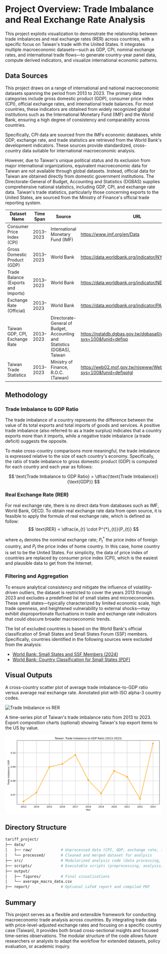 # Project Overview: Trade Imbalance and Real Exchange Rate Analysis

This project exploits visualization to demonstrate the relationship between trade imbalances and real exchange rates (RER) across countries, with a specific focus on Taiwan's trade with the United States. It integrates multiple macroeconomic datasets—such as GDP, CPI, nominal exchange rates, and international trade flows—to generate country-year panel data, compute derived indicators, and visualize international economic patterns.

## Data Sources

This project draws on a range of international and national macroeconomic datasets spanning the period from 2013 to 2023. The primary data categories include gross domestic product (GDP), consumer price index (CPI), official exchange rates, and international trade balances. For most countries, these indicators are obtained from widely recognized global institutions such as the International Monetary Fund (IMF) and the World Bank, ensuring a high degree of consistency and comparability across countries.

Specifically, CPI data are sourced from the IMFs economic databases, while GDP, exchange rate, and trade statistics are retrieved from the World Bank's development indicators. These sources provide standardized, cross-country data suitable for international macroeconomic analysis.

However, due to Taiwan's unique political status and its exclusion from major international organizations, equivalent macroeconomic data for Taiwan are not available through global datasets. Instead, official data for Taiwan are obtained directly from domestic government institutions. The Directorate-General of Budget, Accounting and Statistics (DGBAS) supplies comprehensive national statistics, including GDP, CPI, and exchange rate data. Taiwan's trade statistics, particularly those concerning exports to the United States, are sourced from the Ministry of Finance's official trade reporting system.


| Dataset Name       | Time Span     | Source        | URL                                                                 |
|--------------------|---------------|---------------|----------------------------------------------------------------------|
| Consumer Price Index (CPI)       | 2013–2023 | International Monetary Fund (IMF) | https://www.imf.org/en/Data |
| Gross Domestic Product (GDP)     | 2013–2023 | World Bank | https://data.worldbank.org/indicator/NY.GDP.MKTP.CD |
| Trade Balance (Exports and Imports) | 2013–2023 | World Bank | https://data.worldbank.org/indicator/NE.RSB.GNFS.CD |
| Exchange Rate (Official)        | 2013–2023 | World Bank | https://data.worldbank.org/indicator/PA.NUS.FCRF |
| Taiwan GDP, CPI, Exchange Rate        | 2013–2023 | Directorate-General of Budget, Accounting and Statistics (DGBAS), Taiwan | https://nstatdb.dgbas.gov.tw/dgbasall/webmain.aspx?sys=100&funid=defjsp |
| Taiwan Trade Statistics               | 2013–2023 | Ministry of Finance, R.O.C. (Taiwan)           | https://web02.mof.gov.tw/njswww/WebMain.aspx?sys=100&funid=defjsptgl |

## Methodology

### Trade Imbalance to GDP Ratio

The trade imbalance of a country represents the difference between the value of its total exports and total imports of goods and services. A positive trade imbalance (also referred to as a trade surplus) indicates that a country exports more than it imports, while a negative trade imbalance (a trade deficit) suggests the opposite.

To make cross-country comparisons more meaningful, the trade imbalance is expressed relative to the size of each country's economy. Specifically, the ratio of trade imbalance to gross domestic product (GDP) is computed for each country and each year as follows:

$$
\text{Trade Imbalance to GDP Ratio} = \dfrac{\text{Trade Imbalance}}{\text{GDP}}
$$

### Real Exchange Rate (RER)

For real exchange rate, there is no direct data from databases such as IMF, World Bank, OECD. To obtain real exchange rate data from open source, it is feasible to apply the formula of real exchange rate, which is defined as follow:
$$
\text{RER} = \dfrac{e_{t} \cdot P^{*}_{t}}{P_{t}}
$$

where $e_{t}$ denotes the nominal exchange rate; $P^{*}_{t}$ the price index of foreign country, and $P_{t}$ the price index of home country. In this case, home country is set to be the United States. For simplicity, the data of price index of countries are replaced by consumer price index (CPI), which is the easiest and plausible data to get from the Internet.

### Filtering and Aggregation

To ensure analytical consistency and mitigate the influence of volatility-driven outliers, the dataset is restricted to cover the years 2013 through 2023 and excludes a predefined list of small states and microeconomies. These small states—typically characterized by limited economic scale, high trade openness, and heightened vulnerability to external shocks—may exhibit disproportionate fluctuations in trade and exchange rate indicators that could obscure broader macroeconomic trends.

The list of excluded countries is based on the World Bank's official classification of Small States and Small States Forum (SSF) members. Specifically, countries identified in the following sources were excluded from the analysis:

- [World Bank: Small States and SSF Members (2024)](https://www.worldbank.org/en/news/statement/2024/06/26/small-states-and-small-states-forum-members)  
- [World Bank: Country Classification for Small States (PDF)](https://pubdocs.worldbank.org/en/922761504726183951/COUNTRY-LINK-Small-States.pdf)

## Visual Outputs

A cross-country scatter plot of average trade imbalance-to-GDP ratio versus average real exchange rate. Annotated plot with ISO alpha-3 country codes. 

![Trade Imbalance vs RER](output/avg_trade_imbalance_vs_rer_2013_2023.png)

A time-series plot of Taiwan's trade imbalance ratio from 2013 to 2023. Export composition charts (optional) showing Taiwan's top export items to the US by value.

![](output/taiwan_trade_imbalance.png)

## Directory Structure

```bash
tariff_project/
├── data/
│   ├── raw/             # Unprocessed data (CPI, GDP, exchange rate, trade, exports)
│   └── processed/       # Cleaned and merged dataset for analysis
├── src/                 # Modularized analysis code (data processing, plotting)
├── scripts/             # Executable scripts (preprocessing, analysis)
├── output/
│   ├── figures/         # Final visualizations
│   └── average_macro_data.csv
├── report/              # Optional LaTeX report and compiled PDF
```

## Summary

This project serves as a flexible and extensible framework for conducting macroeconomic trade analysis across countries. By integrating trade data with price-level-adjusted exchange rates and focusing on a specific country case (Taiwan), it provides both broad cross-sectional insights and focused time-series observations. The modular structure of the code allows future researchers or analysts to adapt the workflow for extended datasets, policy evaluation, or academic inquiry.